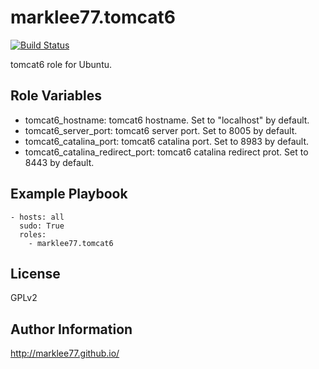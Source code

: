 marklee77.tomcat6
=======================

[![Build Status](https://travis-ci.org/marklee77/ansible-role-tomcat6.svg?branch=master)](https://travis-ci.org/marklee77/ansible-role-tomcat6)

tomcat6 role for Ubuntu.

Role Variables
--------------

- tomcat6_hostname: tomcat6 hostname. Set to "localhost" by default.
- tomcat6_server_port: tomcat6 server port. Set to 8005 by default.
- tomcat6_catalina_port: tomcat6 catalina port. Set to 8983 by default.
- tomcat6_catalina_redirect_port: tomcat6 catalina redirect prot. Set to 8443 by 
    default.

Example Playbook
-------------------------

    - hosts: all
      sudo: True
      roles:
        - marklee77.tomcat6

License
-------

GPLv2

Author Information
------------------

http://marklee77.github.io/
